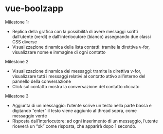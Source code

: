 # vue-boolzapp

Milestone 1:
- Replica della grafica con la possibilità di avere messaggi scritti dall’utente (verdi) e
dall’interlocutore (bianco) assegnando due classi CSS diverse
- Visualizzazione dinamica della lista contatti: tramite la direttiva v-for, visualizzare
nome e immagine di ogni contatto

Milestone 2
- Visualizzazione dinamica dei messaggi: tramite la direttiva v-for, visualizzare tutti i
messaggi relativi al contatto attivo all’interno del pannello della conversazione
- Click sul contatto mostra la conversazione del contatto cliccato

Milestone 3
- Aggiunta di un messaggio: l’utente scrive un testo nella parte bassa e digitando
“enter” il testo viene aggiunto al thread sopra, come messaggio verde
- Risposta dall’interlocutore: ad ogni inserimento di un messaggio, l’utente riceverà
un “ok” come risposta, che apparirà dopo 1 secondo.